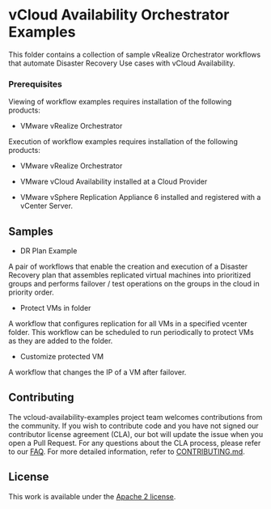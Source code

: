 # vCloud Availability Orchestrator Examples
This folder contains a collection of sample vRealize Orchestrator workflows that automate Disaster Recovery Use cases with vCloud Availability.


### Prerequisites

Viewing of workflow examples requires installation of the following products:

* VMware vRealize Orchestrator

Execution of workflow examples requires installation of the following products:

* VMware vRealize Orchestrator

* VMware vCloud Availability installed at a Cloud Provider

* VMware vSphere Replication Appliance 6 installed and registered with a vCenter Server.


## Samples

* DR Plan Example

A pair of workflows that enable the creation and execution of a Disaster Recovery plan that assembles replicated virtual machines into prioritized groups and performs failover / test operations on the groups in the cloud in priority order.

* Protect VMs in folder

A workflow that configures replication for all VMs in a specified vcenter folder.  This workflow can be scheduled to run periodically to protect VMs as they are added to the folder.

* Customize protected VM

A workflow that changes the IP of a VM after failover. 


## Contributing

The vcloud-availability-examples project team welcomes contributions from the community. If you wish to contribute code and you have not
signed our contributor license agreement (CLA), our bot will update the issue when you open a Pull Request. For any
questions about the CLA process, please refer to our [FAQ](https://cla.vmware.com/faq). For more detailed information,
refer to [CONTRIBUTING.md](CONTRIBUTING.md).

## License
This work is available under the [Apache 2 license](LICENSE).
